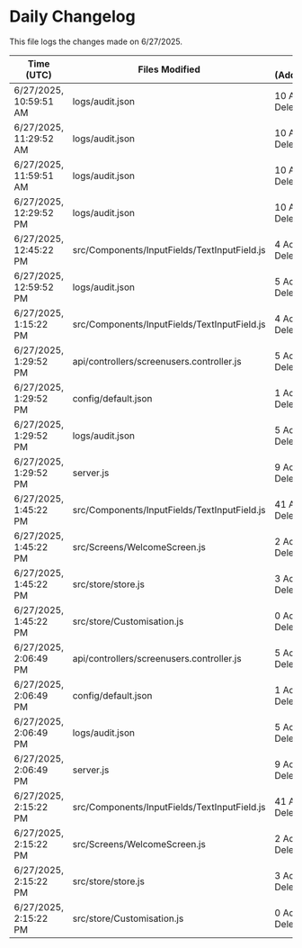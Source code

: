 # Daily Changelog

This file logs the changes made on 6/27/2025.

| Time (UTC)             | Files Modified                    | Changes (Addition/Deletion) |
|------------------------|-----------------------------------|-----------------------------|
| 6/27/2025, 10:59:51 AM | logs/audit.json | 10 Additions & 10 Deletions |
| 6/27/2025, 11:29:52 AM | logs/audit.json | 10 Additions & 10 Deletions|
| 6/27/2025, 11:59:51 AM | logs/audit.json | 10 Additions & 10 Deletions|
| 6/27/2025, 12:29:52 PM | logs/audit.json | 10 Additions & 10 Deletions|
| 6/27/2025, 12:45:22 PM | src/Components/InputFields/TextInputField.js | 4 Additions & 2 Deletions|
| 6/27/2025, 12:59:52 PM | logs/audit.json | 5 Additions & 5 Deletions|
| 6/27/2025, 1:15:22 PM | src/Components/InputFields/TextInputField.js | 4 Additions & 3 Deletions|
| 6/27/2025, 1:29:52 PM | api/controllers/screenusers.controller.js | 5 Additions & 5 Deletions|
| 6/27/2025, 1:29:52 PM | config/default.json | 1 Additions & 1 Deletions|
| 6/27/2025, 1:29:52 PM | logs/audit.json | 5 Additions & 5 Deletions|
| 6/27/2025, 1:29:52 PM | server.js | 9 Additions & 9 Deletions|
| 6/27/2025, 1:45:22 PM | src/Components/InputFields/TextInputField.js | 41 Additions & 28 Deletions|
| 6/27/2025, 1:45:22 PM | src/Screens/WelcomeScreen.js | 2 Additions & 0 Deletions|
| 6/27/2025, 1:45:22 PM | src/store/store.js | 3 Additions & 1 Deletions|
| 6/27/2025, 1:45:22 PM | src/store/Customisation.js | 0 Additions & 0 Deletions|
| 6/27/2025, 2:06:49 PM | api/controllers/screenusers.controller.js | 5 Additions & 5 Deletions|
| 6/27/2025, 2:06:49 PM | config/default.json | 1 Additions & 1 Deletions|
| 6/27/2025, 2:06:49 PM | logs/audit.json | 5 Additions & 5 Deletions|
| 6/27/2025, 2:06:49 PM | server.js | 9 Additions & 9 Deletions|
| 6/27/2025, 2:15:22 PM | src/Components/InputFields/TextInputField.js | 41 Additions & 28 Deletions|
| 6/27/2025, 2:15:22 PM | src/Screens/WelcomeScreen.js | 2 Additions & 0 Deletions|
| 6/27/2025, 2:15:22 PM | src/store/store.js | 3 Additions & 1 Deletions|
| 6/27/2025, 2:15:22 PM | src/store/Customisation.js | 0 Additions & 0 Deletions|
